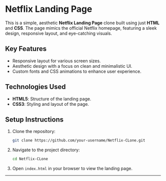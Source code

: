 
# Netflix Landing Page

This is a simple, aesthetic **Netflix Landing Page** clone built using just **HTML** and **CSS**. The page mimics the official Netflix homepage, featuring a sleek design, responsive layout, and eye-catching visuals.

## Key Features
- Responsive layout for various screen sizes.
- Aesthetic design with a focus on clean and minimalistic UI.
- Custom fonts and CSS animations to enhance user experience.

## Technologies Used
- **HTML5**: Structure of the landing page.
- **CSS3**: Styling and layout of the page.

## Setup Instructions
1. Clone the repository:
   ```bash
   git clone https://github.com/your-username/Netflix-CLone.git
   ```
2. Navigate to the project directory:
   ```bash
   cd Netflix-CLone
   ```
3. Open `index.html` in your browser to view the landing page.

---

